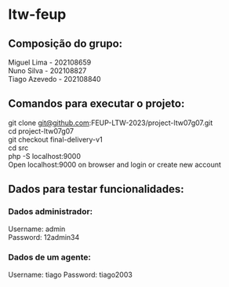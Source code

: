 # ltw-feup

## Composição do grupo: <br />
Miguel Lima - 202108659 <br />
Nuno Silva - 202108827 <br />
Tiago Azevedo - 202108840 <br />

## Comandos para executar o projeto: <br/>
git clone git@github.com:FEUP-LTW-2023/project-ltw07g07.git <br /> 
cd project-ltw07g07 <br/>
git checkout final-delivery-v1 <br />
cd src <br/>
php -S localhost:9000 <br />
Open localhost:9000 on browser and login or create new account

## Dados para testar funcionalidades: <br />
### Dados administrador: <br />
Username: admin <br />
Password: 12admin34 <br/>

### Dados de um agente: <br />
Username: tiago
Password: tiago2003
